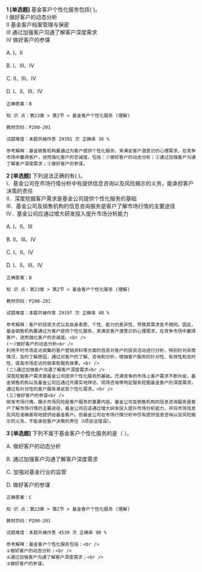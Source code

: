 **1 [单选题]** 基金客户个性化服务包括(         )。 <br />
Ⅰ 做好客户的动态分析 <br />
Ⅱ 基金客户档案管理与保密 <br />
Ⅲ 通过加强客户沟通了解客户深度需求 <br />
Ⅳ 做好客户的参谋 

A. Ⅰ、Ⅱ

B. Ⅰ、Ⅲ、Ⅳ

C. Ⅱ、Ⅲ、Ⅳ

D. Ⅰ、Ⅱ、Ⅲ、Ⅳ 

```
正确答案：B

知 识 点：第23章 > 第2节 > 基金客户个性化服务 (理解)

教材页码：P200-201

试题难度：本题共被作答 29391 次 正确率 36 %

参考解释：基金销售机构要通过为客户提供个性化服务，来满足客户潜意识的心理需求，在竞争市场中赢得客户，进而强化客户的忠诚度。包括：①做好客户的动态分析；②通过加强客户沟通了解客户深度需求；③做好客户的参谋。
```


**2 [单选题]** 下列说法正确的有(        )。<br />
Ⅰ．基金公司在市场行情分析中有提供信息咨询以及风险揭示的义务，能承担客户决策的责任<br />
Ⅱ．深度挖掘客户需求是基金公司提供个性化服务的基础<br />
Ⅲ．基金公司及销售机构的信息咨询服务是客户了解市场行情的主要途径<br />
Ⅳ．基金公司应通过增大研发投入提升市场分析能力

A. Ⅰ、Ⅱ、Ⅲ

B. Ⅱ、Ⅲ、Ⅳ

C. Ⅰ、Ⅱ、Ⅳ

D. Ⅰ、Ⅱ、Ⅲ、Ⅳ

```
正确答案：B

知 识 点：第23章 > 第2节 > 基金客户个性化服务 (理解)

教材页码：P200-201

试题难度：本题共被作答 29197 次 正确率 48 %

参考解释：客户的投资方式以及自身素质、个性、能力的差异性，导致其需求各不相同。因此，基金销售机构要通过为客户提供个性化服务，来满足客户潜意识的心理需求，在竞争市场中赢得客户，进而强化客户的忠诚度。<br />
(一)做好客户的动态分析<br />
利用平时市场走访收集的客户营销资料等方面的信息对客户的投资活动进行分析，特别针对异常情况，及时了解原因，通过对客户的了解、咨询和分析，增强客户服务的针对性、有效性和及时性，提高市场走访的效率和服务效果。<br />
(二)通过加强客户沟通了解客户深度需求<br />
深度挖掘客户需求是基金公司提供个性化服务的基础。充满竞争的市场上客户需求不断升级，基金销售机构以及基金公司应通过开展实地拜访、现场咨询等特定服务挖掘基金客户的深度需求，通过有针对性的客户服务满足其个性化需求。<br />
(三)做好客户的参谋<br />
研发市场行情，揭示市场风险是客户服务的重要内容。基金公司及销售机构的信息咨询服务是客户了解市场行情的主要途径，基金公司应该通过增大研发投入提升市场分析能力，并将市场信息及风险准确客观地提供给基金客户。但基金公司在市场行情分析中仅有提供信息咨询以及风险揭示的义务，不能承担客户决策的责任（Ⅰ项说法错误）。
```


**3 [单选题]** 下列不属于基金客户个性化服务的是（        ）。

A. 做好客户的动态分析

B. 通过加强客户沟通了解客户深度需求

C. 加强对基金行业的监管

D. 做好客户的参谋

```
正确答案：C

知 识 点：第23章 > 第2节 > 基金客户个性化服务 (理解)

教材页码：P200-201

试题难度：本题共被作答 4530 次 正确率 90 %

参考解释：基金客户个性化服务包括：<br />
①做好客户的动态分析；<br />
②通过加强客户沟通了解客户深度需求；<br />
③做好客户的参谋。
```

